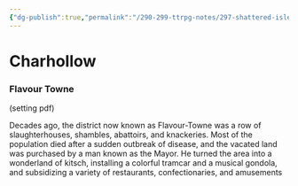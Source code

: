 ```yaml
---
{"dg-publish":true,"permalink":"/290-299-ttrpg-notes/297-shattered-isles/15-locations/kivan/charhollow/"}
---
```



# Charhollow

### Flavour Towne
(setting pdf)

Decades ago, the district now known as Flavour-Towne was a row of slaughterhouses, shambles, abattoirs, and knackeries.
Most of the population died after a sudden outbreak of disease, and the vacated land was purchased by a man known as the Mayor. He turned the area into a wonderland of kitsch, installing a colorful tramcar and a musical gondola, and subsidizing a variety of restaurants, confectionaries, and amusements